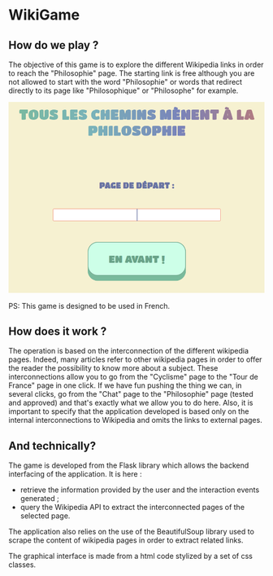 # WikiGame

## How do we play ?

The objective of this game is to explore the different Wikipedia links in order to reach the "Philosophie" page. The starting link is free although you are not allowed to start with the word "Philosophie" or words that redirect directly to its page like "Philosophique" or "Philosophe" for example.

<p align="center">
  <img src="img.png"/>
</p>

PS: This game is designed to be used in French.

## How does it work ?

The operation is based on the interconnection of the different wikipedia pages. Indeed, many articles refer to other wikipedia pages in order to offer the reader the possibility to know more about a subject. These interconnections allow you to go from the "Cyclisme" page to the "Tour de France" page in one click. If we have fun pushing the thing we can, in several clicks, go from the "Chat" page to the "Philosophie" page (tested and approved) and that's exactly what we allow you to do here.
Also, it is important to specify that the application developed is based only on the internal interconnections to Wikipedia and omits the links to external pages. 

## And technically?

The game is developed from the Flask library which allows the backend interfacing of the application. It is here :
- retrieve the information provided by the user and the interaction events generated ;
- query the Wikipedia API to extract the interconnected pages of the selected page.

The application also relies on the use of the BeautifulSoup library used to scrape the content of wikipedia pages in order to extract related links.

The graphical interface is made from a html code stylized by a set of css classes.
